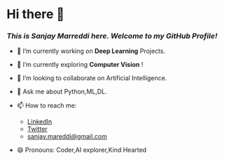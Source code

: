 # Hi there 👋

### *This is Sanjay Marreddi here. Welcome to my GitHub Profile!*

- 🔭 I’m currently working on **Deep Learning** Projects.
- 🌱 I’m currently exploring **Computer Vision** !
- 👯 I’m looking to collaborate on Artificial Intelligence.
- 💬 Ask me about Python,ML,DL.
- 📫 How to reach me: 
     - [LinkedIn](https://www.linkedin.com/in/sanjay-marreddi-0970781a0/)
     - [Twitter](https://twitter.com/Sanjay_Marreddi)
     - sanjay.mareddi@gmail.com
   
   
- 😄 Pronouns: Coder,AI explorer,Kind Hearted

